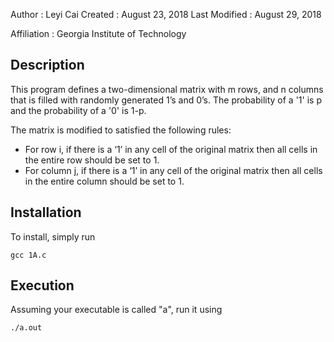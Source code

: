 ﻿Author          : Leyi Cai
Created         : August 23, 2018
Last Modified   : August 29, 2018

Affiliation          : Georgia Institute of Technology


Description
-------------

This program defines a two-dimensional matrix with m rows, and n columns that is filled with randomly
generated 1’s and 0’s. The probability of a '1' is p and the probability of a '0' is 1-p. 

The matrix is modified to satisfied the following rules:
 - For row i, if there is a ‘1’ in any cell of the original matrix then all cells in the entire row
should be set to 1. 
 - For column j, if there is a ‘1’ in any cell of the original matrix then all cells in the entire
column should be set to 1. 


Installation
------------

To install, simply run

    gcc 1A.c


Execution
-----------

Assuming your executable is called "a", run it using

    ./a.out


